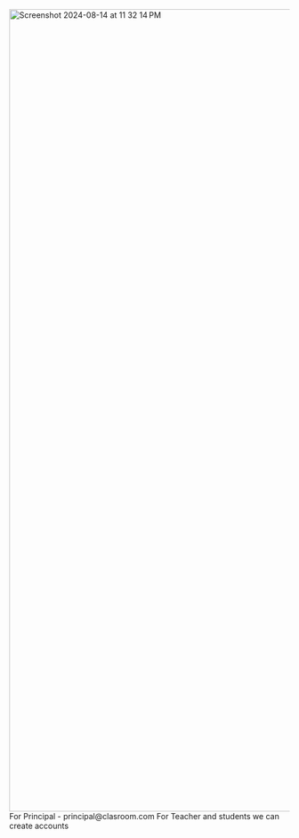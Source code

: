 <img width="1440" alt="Screenshot 2024-08-14 at 11 32 14 PM" src="https://github.com/user-attachments/assets/26590a6a-d0f7-43da-9a34-23aa0e2b3463">
For Principal - principal@clasroom.com 
For Teacher and students we can create accounts 
